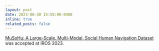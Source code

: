 ```yaml
---
layout: post
date: 2023-06-30 15:59:00-0400
inline: true
related_posts: false
---
```


[MuSoHu: A Large-Scale, Multi-Modal, Social Human Navigation Dataset](https://ieeexplore.ieee.org/document/10342447) was accepted at IROS 2023.